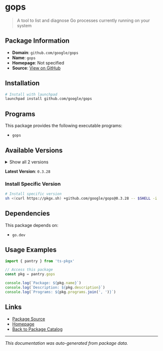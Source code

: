 # gops

> A tool to list and diagnose Go processes currently running on your system

## Package Information

- **Domain**: `github.com/google/gops`
- **Name**: `gops`
- **Homepage**: Not specified
- **Source**: [View on GitHub](https://github.com/pkgxdev/pantry/tree/main/projects/github.com/google/gops/package.yml)

## Installation

```bash
# Install with launchpad
launchpad install github.com/google/gops
```

## Programs

This package provides the following executable programs:

- `gops`

## Available Versions

<details>
<summary>Show all 2 versions</summary>

- `0.3.28`, `0.3.27`

</details>

**Latest Version**: `0.3.28`

### Install Specific Version

```bash
# Install specific version
sh <(curl https://pkgx.sh) +github.com/google/gops@0.3.28 -- $SHELL -i
```

## Dependencies

This package depends on:

- `go.dev`

## Usage Examples

```typescript
import { pantry } from 'ts-pkgx'

// Access this package
const pkg = pantry.gops

console.log(`Package: ${pkg.name}`)
console.log(`Description: ${pkg.description}`)
console.log(`Programs: ${pkg.programs.join(', ')}`)
```

## Links

- [Package Source](https://github.com/pkgxdev/pantry/tree/main/projects/github.com/google/gops/package.yml)
- [Homepage](#)
- [Back to Package Catalog](../../../package-catalog.md)

---

*This documentation was auto-generated from package data.*
